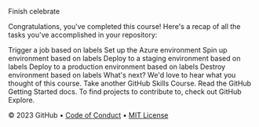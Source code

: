 Finish
celebrate

Congratulations, you've completed this course!
Here's a recap of all the tasks you've accomplished in your repository:

Trigger a job based on labels
Set up the Azure environment
Spin up environment based on labels
Deploy to a staging environment based on labels
Deploy to a production environment based on labels
Destroy environment based on labels
What's next?
We'd love to hear what you thought of this course.
Take another GitHub Skills Course.
Read the GitHub Getting Started docs.
To find projects to contribute to, check out GitHub Explore.

&copy; 2023 GitHub &bull; [Code of Conduct](https://www.contributor-covenant.org/version/2/1/code_of_conduct/code_of_conduct.md) &bull; [MIT License](https://gh.io/mit)

</footer>
